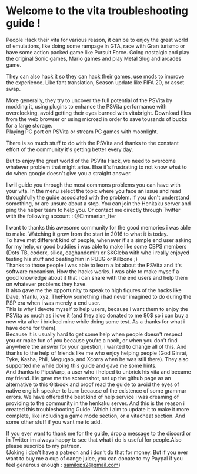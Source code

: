 # Welcome to the vita troubleshooting guide !

People Hack their vita for various reason, it can be to enjoy the great world of emulations, like doing some rampage in GTA, race with Gran turismo or have some action packed game like Pursuit Force. Going nostalgic and play the original Sonic games, Mario games and play Metal Slug and arcades game.  
  
They can also hack it so they can hack their games, use mods to improve the experience. Like fant translation, Season update like FIFA 20, or asset swap.  
  
More generally, they try to uncover the full potential of the PSVita by modding it, using plugins to enhance the PSVita performance with overclocking, avoid getting their eyes burned with vitabright. Download files from the web browser or using microsd in order to save tousands of bucks for a large storage.  
Playing PC port on PSVita or stream PC games with moonlight.  
  
There is so much stuff to do with the PSVita and thanks to the constant effort of the community it's getting better every day.   
  
But to enjoy the great world of the PSVita Hack, we need to overcome whatever problem that might arise. Else it's frustrating to not know what to do when google doesn't give you a straight answer.  
  
I will guide you through the most commons problems you can have with your vita. In the menu select the topic where you face an issue and read throughfully the guide associated with the problem. If you don't understand something, or are unsure about a step. You can join the Henkaku server and ping the helper team to help you. Or contact me directly through Twitter with the following account : @Cimmerian\_Iter  
  
I want to thanks this awesome community for the good memories i was able to make. Watching it grow from the start in 2016 to what it is today.   
To have met different kind of people, whenever it's a simple end user asking for my help, or good buddies i was able to make like some CBPS members \(Dots TB, coderx, silica, caghandemir\) or SKGleba with who i really enjoyed testing his stuff and beating him in PUBG or Killzone ;\)   
Thanks to those people i was able to learn a lot about the PSVita and it's software mecanism. How the hacks works. I was able to make myself a good knowledge about it that i can share with the end users and help them on whatever problems they have.   
It also gave me the opportunity to speak to high figures of the hacks like Dave, Yfanlu, xyz, TheFlow something i had never imagined to do during the PSP era when i was merely a end user.   
This is why i devote myself to help users, because i want them to enjoy the PSVita as much as i love it \(and they also donated to me 80$ so i can buy a new vita after i bricked mine while doing some test. As a thanks for what i have done for them\).   
Because it is usually hard to get some help when people doesn't respect you or make fun of you because you're a noob, or when you don't find anywhere the answer for your question, i wanted to change all of this. And thanks to the help of friends like me who enjoy helping people \(God Ginrai, Tyke, Kasha, Phil, Megugao, and Xcorra when he was still there\). They also supported me while doing this guide and gave me some hints.   
And thanks to PipeWarp, a user who i helped to unbrick his vita and became my friend. He gave me the screenshot, set up the github page as an alternative to this Gitbook and proof read the guide to avoid the eyes of native english speaker to burn because of the existence of some grammar errors. We have offered the best kind of help service i was dreaming of providing to the community in the henkaku server. And this is the reason i created this troubleshooting Guide. Which i aim to update it to make it more complete, like including a game mode section, or a vitacheat section. And some other stuff if you want me to add.   


If you ever want to thank me for the guide, drop a message to the discord or in Twitter im always happy to see that what i do is useful for people.Also please suscribe to my patreon.  
\(Joking i don't have a patreon and i don't do that for money. But if you ever want to buy me a cup of oange juice, you can donate to my Paypal if you feel generous enough : samilops2@gmail.com\)

